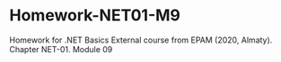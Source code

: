 # Homework-NET01-M9
Homework for .NET Basics External course from EPAM (2020, Almaty). Chapter NET-01. Module 09
